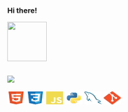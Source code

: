 ### Hi there!

<img src="https://media0.giphy.com/media/6ME5Kp3hUzPh1pCWjh/giphy.gif?cid=ecf05e47m0b8xefk281jp4cbwzpojo8ylyidslojnxeftins&rid=giphy.gif&ct=s" width="90" height="90" frameBorder="0"></img><p><a href="https://giphy.com/stickers/cat-kitty-sanrio-6ME5Kp3hUzPh1pCWjh"></a></p>

##

<div align="centro">
<img height="180em" src="https://github-readme-stats.vercel.app/api/top-langs/?username=suelenmarin&layout=compact&langs_count=7&theme=midnight-purple" /_>
</div>

<div style ="display: inline_block"><br>
<img align = "center" alt = "HTML" height = "30" width = "40" src = "https://raw.githubusercontent.com/devicons/devicon/master/icons/html5/html5-original.svg">
<img align = "center" alt = "CSS" height = "30" width = "40" src = "https://raw.githubusercontent.com/devicons/devicon/master/icons/css3/css3-original.svg">
<img align = "center" alt = "Js" height = "30" width = "40" src = "https://raw.githubusercontent.com/devicons/devicon/master/icons/javascript/javascript-plain.svg">
<img align = "center" alt = "Python" height = "30" width = "40" src = "https://raw.githubusercontent.com/devicons/devicon/master/icons/python/python-original.svg">
<img align = "center" alt = "MySql" height = "30" width = "40" src = "https://raw.githubusercontent.com/devicons/devicon/master/icons/mysql/mysql-original.svg">
<img align = "center" alt = "Git" height = "30" width = "40" src = "https://raw.githubusercontent.com/devicons/devicon/master/icons/git/git-original.svg">
</div>
